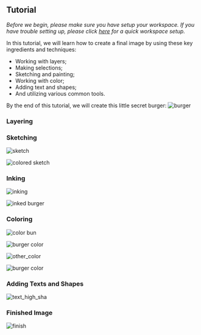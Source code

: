 ## __Tutorial__ ##

*Before we begin, please make sure you have setup your workspace. If you have trouble setting up, please click [here](setup.md) for a quick workspace setup.*

In this tutorial, we will learn how to create a final image by using these key ingredients and techniques:

- Working with layers;
- Making selections;
- Sketching and painting;
- Working with color;
- Adding text and shapes;
- And utilizing various common tools. 

By the end of this tutorial, we will create this little secret burger:
![burger](img/burger/burger.png)

### Layering ###

### Sketching ###
![sketch](img/burger/sketch.png)

![colored sketch](img/burger/colored_sketch.gif)

### Inking ###
![inking](img/burger/inking.png)

![inked burger](img/burger/inked_burger.png)

### Coloring ###
![color bun](img/burger/color_bun.gif)

![burger color](img/burger/burger_color.jpg)

![other_color](img/burger/other_color.png)

![burger color](img/burger/patty_color.gif)

### Adding Texts and Shapes ###
![text_high_sha](img/burger/text_high_sha.png)

### Finished Image ###
![finish](img/burger/finish.png)


